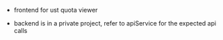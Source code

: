* frontend for ust quota viewer

* backend is in a private project, refer to apiService for the expected api calls

